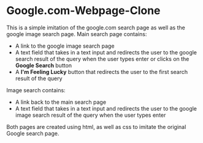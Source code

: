 # Google.com-Webpage-Clone

This is a simple imitation of the google.com search page as well as the google image search page. 
Main search page contains:
  - A link to the google image search page
  - A text field that takes in a text input and redirects the user to the google search result of the query when the user types enter or clicks on the **Google Search** button
  - A **I'm Feeling Lucky** button that redirects the user to the first search result of the query
  
Image search contains:
  - A link back to the main search page
  - A text field that takes in a text input and redirects the user to the google image search result of the query when the user types enter

Both pages are created using html, as well as css to imitate the original Google search page.
